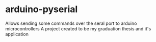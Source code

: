 # arduino-pyserial
Allows sending some commands over the seral port to arduino microcontrollers
A project created to be my graduation thesis and it's application
